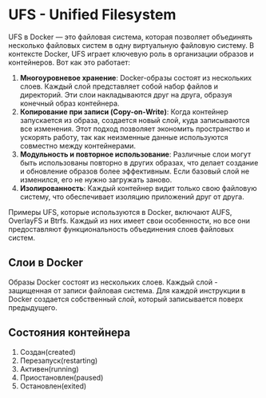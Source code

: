 # UFS - Unified Filesystem

UFS в Docker — это файловая система, которая позволяет объединять несколько файловых систем в одну виртуальную файловую систему.
В контексте Docker, UFS играет ключевую роль в организации образов и контейнеров. Вот как это работает:

1. **Многоуровневое хранение**: Docker-образы состоят из нескольких слоев. Каждый слой представляет собой набор файлов и директорий. 
Эти слои накладываются друг на друга, образуя конечный образ контейнера.
2. **Копирование при записи (Copy-on-Write)**: Когда контейнер запускается из образа, создается новый слой,
куда записываются все изменения. Этот подход позволяет экономить пространство и ускорять работу,
так как неизменные данные используются совместно между контейнерами.
3. **Модульность и повторное использование**: Различные слои могут быть использованы повторно в других образах,
что делает создание и обновление образов более эффективным. Если базовый слой не изменился, его не нужно загружать заново.
4. **Изолированность**: Каждый контейнер видит только свою файловую систему, что обеспечивает изоляцию приложений друг от друга.

Примеры UFS, которые используются в Docker, включают AUFS, OverlayFS и Btrfs.
Каждый из них имеет свои особенности, но все они предоставляют функциональность объединения слоев файловых систем.

## Слои в Docker

Образы Docker состоят из нескольких слоев. Каждый слой - защищенная от записи файловая система.
Для каждой инструкции в Docker создается собственный слой, который записывается поверх предыдущего.

## Состояния контейнера

1. Создан(created)
2. Перезапуск(restarting)
3. Активен(running)
4. Приостановлен(paused)
5. Остановлен(exited)
